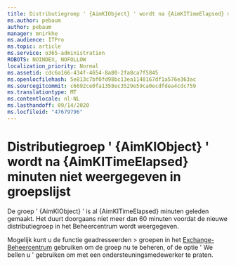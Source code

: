 ```yaml
---
title: Distributiegroep ' {AimKIObject} ' wordt na {AimKITimeElapsed} minuten niet weergegeven in groepslijst
ms.author: pebaum
author: pebaum
manager: mnirkhe
ms.audience: ITPro
ms.topic: article
ms.service: o365-administration
ROBOTS: NOINDEX, NOFOLLOW
localization_priority: Normal
ms.assetid: cdc6a166-434f-4654-8a80-2fa8ca7f5845
ms.openlocfilehash: 5e813c7bf0fd98bc13ea1148167df1a576e363ac
ms.sourcegitcommit: c6692ce0fa1358ec3529e59ca0ecdfdea4cdc759
ms.translationtype: MT
ms.contentlocale: nl-NL
ms.lasthandoff: 09/14/2020
ms.locfileid: "47679796"
---
```

# <a name="distribution-group-aimkiobject-not-showing-in-groups-list-after-aimkitimeelapsed-minutes"></a>Distributiegroep ' {AimKIObject} ' wordt na {AimKITimeElapsed} minuten niet weergegeven in groepslijst

De groep ' {AimKIObject} ' is al {AimKITimeElapsed} minuten geleden gemaakt. Het duurt doorgaans niet meer dan 60 minuten voordat de nieuwe distributiegroep in het Beheercentrum wordt weergegeven.
  
Mogelijk kunt u de functie geadresseerden > groepen in het [Exchange-Beheercentrum](https://outlook.office365.com/ecp/?rfr=Admin_o365&amp;exsvurl=1&amp;mkt=en-US.aspx) gebruiken om de groep nu te beheren, of de optie ' We bellen u ' gebruiken om met een ondersteuningsmedewerker te praten. 
  